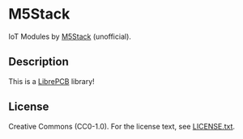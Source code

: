 # M5Stack

IoT Modules by [M5Stack](https://m5stack.com) (unofficial).

## Description

This is a [LibrePCB](https://librepcb.org) library!

## License

Creative Commons (CC0-1.0). For the license text, see [LICENSE.txt](LICENSE.txt).
